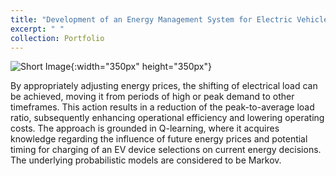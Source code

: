 ```yaml
---
title: "Development of an Energy Management System for Electric Vehicle Charging Demand Response: Minimizing Energy Expenses and Optimizing Consumption Patterns through Online Learning and Long-Term Cost-Effective Charging Schedules"
excerpt: " "
collection: Portfolio
---
```

![Short Image](/ameyjoshi.github.io/images/DSM_3.jpg){:width="350px" height="350px"}

By appropriately adjusting energy prices, the shifting of electrical load can be achieved, moving it from periods of high or peak demand to other timeframes. This action results in a reduction of the peak-to-average load ratio, subsequently enhancing operational efficiency and lowering operating costs. The approach is grounded in Q-learning, where it acquires knowledge regarding the influence of future energy prices and potential timing for charging of an EV device selections on current energy decisions. The underlying probabilistic models are considered to be Markov.


